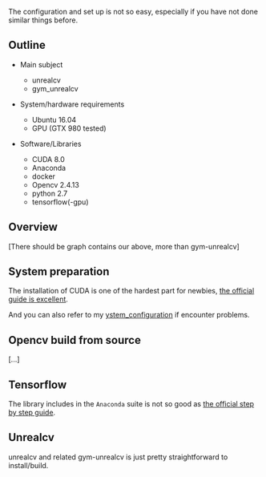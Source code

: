 The configuration and set up is not so easy, especially if you have not done similar things before.

## Outline

* Main subject
    - unrealcv
    - gym_unrealcv

* System/hardware requirements
    - Ubuntu 16.04
    - GPU (GTX 980 tested)

* Software/Libraries
    - CUDA 8.0
    - Anaconda
    - docker
    - Opencv 2.4.13
    - python 2.7
    - tensorflow(-gpu)


## Overview

[There should be graph contains our above, more than gym-unrealcv]


## System preparation

The installation of CUDA is one of the hardest part for newbies, [the official guide is excellent](http://docs.nvidia.com/cuda/cuda-installation-guide-linux/).

And you can also refer to my [ystem_configuration](https://github.com/MiaoDX/system_configuration/blob/master/program.md) if encounter problems.

## Opencv build from source

[...]

## Tensorflow

The library includes in the `Anaconda` suite is not so good as [the official step by step guide](https://www.tensorflow.org/install/install_linux).

## Unrealcv

unrealcv and related gym-unrealcv is just pretty straightforward to install/build.